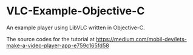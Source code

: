 # VLC-Example-Objective-C
An example player using LibVLC written in Objective-C.

The source codes for the tutorial at https://medium.com/mobil-dev/lets-make-a-video-player-app-e759c165fd58
